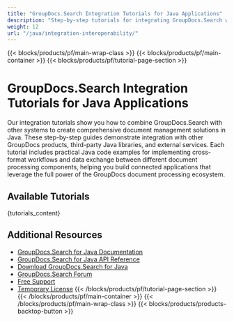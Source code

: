 ```yaml
---
title: "GroupDocs.Search Integration Tutorials for Java Applications"
description: "Step-by-step tutorials for integrating GroupDocs.Search with other GroupDocs products, third-party libraries, and external systems in Java."
weight: 12
url: "/java/integration-interoperability/"
---
```

{{< blocks/products/pf/main-wrap-class >}}
{{< blocks/products/pf/main-container >}}
{{< blocks/products/pf/tutorial-page-section >}}
# GroupDocs.Search Integration Tutorials for Java Applications

Our integration tutorials show you how to combine GroupDocs.Search with other systems to create comprehensive document management solutions in Java. These step-by-step guides demonstrate integration with other GroupDocs products, third-party Java libraries, and external services. Each tutorial includes practical Java code examples for implementing cross-format workflows and data exchange between different document processing components, helping you build connected applications that leverage the full power of the GroupDocs document processing ecosystem.

## Available Tutorials

{tutorials_content}

## Additional Resources

- [GroupDocs.Search for Java Documentation](https://docs.groupdocs.com/search/java/)
- [GroupDocs.Search for Java API Reference](https://reference.groupdocs.com/search/java/)
- [Download GroupDocs.Search for Java](https://releases.groupdocs.com/search/java/)
- [GroupDocs.Search Forum](https://forum.groupdocs.com/c/search)
- [Free Support](https://forum.groupdocs.com/)
- [Temporary License](https://purchase.groupdocs.com/temporary-license/)
{{< /blocks/products/pf/tutorial-page-section >}}
{{< /blocks/products/pf/main-container >}}
{{< /blocks/products/pf/main-wrap-class >}}
{{< blocks/products/products-backtop-button >}}